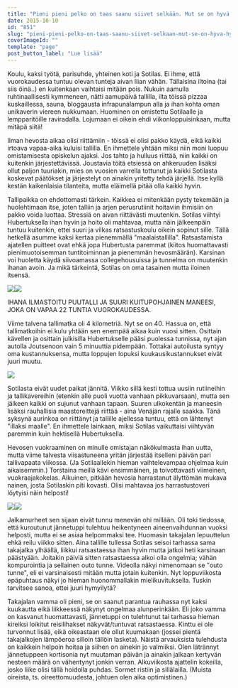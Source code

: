 ```yaml
---
title: "Pieni pieni pelko on taas saanu siivet selkään. Mut se on hyvä hyönteinen, elämänmyönteinen."
date: 2015-10-10
id: "851"
slug: "pieni-pieni-pelko-on-taas-saanu-siivet-selkaan-mut-se-on-hyva-hyonteinen-elamanmyonteinen"
coverImageId: ""
template: "page"
post_button_label: "Lue lisää"
---
```


Koulu, kaksi työtä, parisuhde, yhteinen koti ja Sotilas. Ei ihme, että vuorokaudessa tuntuu olevan tunteja aivan liian vähän. Tällaisina iltoina (tai siis öinä..) en kuitenkaan vaihtaisi mitään pois. Nukuin aamulla ruhtinaallisesti kymmeneen, nätti aamupäivä tallilla, ilta töissä pizzaa kuskaillessa, sauna, bloggausta infrapunalampun alla ja ihan kohta oman unikaverin viereen nukkumaan. Huominen on omistettu Sotilaalle ja lempparitöille raviradalla. Lojumaan ei oikein ehdi viikonloppuisinkaan, mutta mitäpä siitä!

Ilman hevosta aikaa olisi riittämiin - töissä ei olisi pakko käydä, eikä kaikki irtoava vapaa-aika kuluisi tallilla. En ihmettele yhtään miksi niin moni luopuu omistamisesta opiskelun ajaksi. Jos tahto ja hulluus riittää, niin kaikki on kuitenkin järjestettävissä. Joustavia töitä etsiessä on ahkeruuden lisäksi ollut paljon tuuriakin, mies on vuosien varrella tottunut ja kaikki Sotilasta koskevat päätökset ja järjestelyt on ainakin yritetty tehdä järjellä. Itse kyllä kestän kaikenlaisia tilanteita, mutta eläimellä pitää olla kaikki hyvin.

Tallipaikka on ehdottomasti tärkein. Kaikkea ei mitenkään pysty tekemään ja huolehtimaan itse, joten talliin ja arjen perusrutiinit hoitaviin ihmisiin on pakko voida luottaa. Stressiä on aivan riittävästi muutenkin. Sotilas viihtyi Hubertuksella ihan hyvin ja hoito oli mahtavaa, mutta näin jälkeenpäin tuntuu kuitenkin, ettei suuri ja vilkas ratsastuskoulu oikein sopinut sille. Tällä hetkellä asumme kaksi kertaa pienemmällä "maalaistallilla". Ratsastamista ajatellen puitteet ovat ehkä jopa Hubertusta paremmat (kiitos huomattavasti pienimuotoisemman tuntitoiminnan ja pienemmän hevosmäärän). Karsinan voi huoletta käydä siivoamassa collegehousuissa ja tunnelma on muutenkin ihanan avoin. Ja mikä tärkeintä, Sotilas on oma tasainen mutta iloinen itsensä.

[![](/images/IMG_8820_.png)](http://1.bp.blogspot.com/-fwx2Jx7afig/VhmMYOnid4I/AAAAAAAAKOU/NcsO38bYQ6Y/s1600/IMG_8820_.png)[![](/images/IMG_8821_.png)](http://3.bp.blogspot.com/-37MCK-4EE7c/VhmMYHAaikI/AAAAAAAAKOQ/e-4AbUI6G34/s1600/IMG_8821_.png)

IHANA ILMASTOITU PUUTALLI JA SUURI KUITUPOHJAINEN MANEESI, JOKA ON VAPAA 22 TUNTIA VUOROKAUDESSA.

Viime talvena tallimatka oli 4 kilometriä. Nyt se on 40. Hassua on, että tallimatkoihin ei kulu yhtään sen enempää aikaa kuin vuosi sitten. Osittain kävellen ja osittain julkisilla Hubertukselle pääsi puolessa tunnissa, nyt ajan autolla Joutsenoon vain 5 minuuttia pidempään. Tottakai autoilusta syntyy oma kustannuksensa, mutta loppujen lopuksi kuukausikustannukset eivät juuri muutu.

[![](/images/201510091701326838_.png)](http://3.bp.blogspot.com/-OuCUihzlFGU/VhmNZt0i0GI/AAAAAAAAKO0/5eCYtpRl6Zs/s1600/201510091701326838_.png)

Sotilasta eivät uudet paikat jännitä. Viikko sillä kesti tottua uusiin rutiineihin ja tallikavereihin (etenkin alle puoli vuotta vanhaan pikkuvarsaan), mutta sen jälkeen kaikki on sujunut vanhaan tapaan. Suuren ulkokentän ja maneesin lisäksi rauhallisia maastoreittejä riittää - aina Venäjän rajalle saakka. Tänä syksynä aurinkoa on riittänyt ja tallille ajellessa tuntuu, että on lähtenyt "illaksi maalle". En ihmettele lainkaan, miksi Sotilas vaikuttaisi viihtyvän paremmin kuin hektisellä Hubertuksella.

Hevosen vuokraaminen on minulle omistajan näkökulmasta ihan uutta, mutta viime talvesta viisastuneena yritän järjestää itselleni päivän pari tallivapaata viikossa. (Ja Sotilaallekin hieman vaihtelevampaa ohjelmaa kuin aikaisemmin.) Torstaina meillä kävi ensimmäinen, ja toivottavasti viimeinen, vuokraajakokelas. Aikuinen, pitkään hevosia harrastanut älyttömän mukava nainen, josta Sotilaskin piti kovasti. Olisi mahtavaa jos harrastustoveri löytyisi näin helposti!

[![](/images/jalka2.png)](http://4.bp.blogspot.com/-K1kSge4KkVw/VhmVFUMYv9I/AAAAAAAAKPI/h32zbbQVeYQ/s1600/jalka2.png)[![](/images/jalka1.png)](http://3.bp.blogspot.com/-CtdcBm__heY/VhmVHJcZ3MI/AAAAAAAAKPQ/gKmeAro-O7A/s1600/jalka1.png)

Jalkamurheet sen sijaan eivät tunnu menevän ohi millään. Oli toki tiedossa, että kuroutunut jännetuppi tulehtuu heikentyneen aineenvaihdunnan vuoksi helposti, mutta ei se asiaa helpommaksi tee. Huomasin takajalan lepuuttelun ehkä reilu viikko sitten. Aina tallille tullessa Sotilas seisoi tarhassa sama takajalka ylhäällä, liikkui ratsastaessa ihan hyvin mutta jatkoi heti karsinaan päästyään. Joitakin päiviä sitten ratsastaessa alkoi olla ongelmia; vähän kompurointia ja sellainen outo tunne. Videolla näkyi nimenomaan se "outo tunne", eli ei varsinaisesti mitään mutta jotain kuitenkin. Nyt loppuviikosta epäpuhtaus näkyi jo hieman huonommallakin mielikuvituksella. Tuskin tarvitsee sanoa, ettei juuri hymyilytä?

Takajalan vamma oli pieni, se on saanut parantua rauhassa nyt kaksi kuukautta eikä liikkeessä näkynyt ongelmaa alunperinkään. Eli joko vamma on kasvanut huomattavasti, jännetuppi on tulehtunut tai tarhassa hieman kireiksi loikitut reisilihakset näkyvät/tuntuvat ratsastaessa. Kinttu ei ole turvonnut lisää, eikä oikeastaan ole ollut kuumakaan (jossei pientä takajalkojen lämpöeroa silloin tällöin lasketa). Näistä arvauksista tulehdusta on kaikkein helpoin hoitaa ja siihen on ainekin jo valmiiksi. Olen lätrännyt jännetuppeen kortisonia nyt muutaman päivän ja ainakin jalkaan kertyvän nesteen määrä on vähentynyt jonkin verran. Alkuviikosta ajattelin kokeilla, josko liike olisi tällä hoidolla puhdas. Sormet ristiin ja sillälailla. (Muista oireista, ts. oireettomuudesta, johtuen olen aika optimistinen.)
